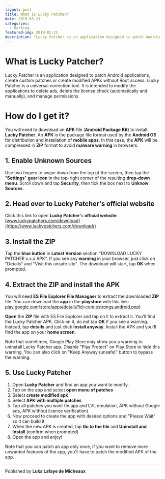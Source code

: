 ```yaml
---
layout: post
title: What is Lucky Patcher?
date: 2019-03-21
categories:
  - Hacking
featured-img: 2019-03-21
description: “Lucky Patcher is an application designed to patch Android applications, create custom patches or create modified APKs without Root access”
---
```


# What is Lucky Patcher?

Lucky Patcher is an application designed to patch Android applications, create custom patches or create modified APKs without Root access. 
Lucky Patcher is a universal correction tool. It is intended to modify the applications to delete ads, delete the license check (automatically and manually), and manage permissions.

# How do I get it?

You will need to download an **APK** file (**Android Package Kit**) to install **Lucky Patcher**. An **APK** is the package file format used by the **Android OS** for distribution
and installation of **mobile apps**. In this case, the **APK** will be compressed in **ZIP** format to avoid **malware warning** in browsers.

## 1. Enable Unknown Sources

Use two fingers to swipe down from the top of the screen, then tap the "**Settings**" **gear icon** in the top-right corner of the resulting **drop-down menu**.
Scroll down and tap **Security**, then tick the box next to **Unknow Sources**.

## 2. Head over to Lucky Patcher's official website

Click this link to open **Lucky Patcher**'s **official website**:
[www.luckypatchers.com/download](https://www.luckypatchers.com/download/)

## 3. Install the ZIP

Tap the **blue button** in **Latest Version** section "DOWNLOAD LUCKY PATCHER x.x.x APK". If you see any **warning** in your browser, just click on "Details" and "Visit this unsafe site". 
The download will start, tap **OK** when prompted. 

## 4. Extract the ZIP and install the APK

You will need **ES File Explorer File Managaer** to extract the downloaded **ZIP** file. You can download the **app** in the **playstore** with this link:
[play.google.com/store/apps/details?id=com.estrongs.android.pop)](https://play.google.com/store/apps/details?id=com.estrongs.android.pop)

**Open** the **ZIP** file with ES File Explorer and tap on it to extract it. You'll find the Lucky Patcher APK. Click on it, do not tap **OK** if you see a warning. Instead, tap **details**
and just click **Install anyway**. Install the APK and you'll find the app on your **home screen**.

Note that sometimes, Google Play Store may show you a warning to uninstall Lucky Patcher app. 
Disable "Play Protect" on Play Store to hide this warning. You can also click on "Keep Anyway (unsafe)" button to bypass the warning.

## 5. Use Lucky Patcher

1. Open **Lucky Patcher** and find an app you want to modify. 
2. Tap on the app and select **open menu of patches**
3. Select **create modified apk**
4. Select **APK with multiple patches**
5. Tap all patches you want (In app and LVL emulation, APK without Google ads, APK without licence verification)
6. Now proceed to create the app with desired options and "Please Wait" so it can build it
7. When the new APK is created, tap **Go to the file** and **Uninstall and Install** (confirm when prompted)
8. Open the app and enjoy!

Note that you can patch an app only once, if you want to remove more unwanted features of the app, you'll have to patch the modified APK of the app.

<hr>

Published by **Luka Lafaye de Micheaux**
